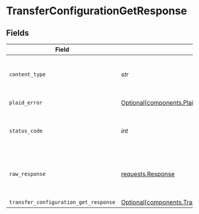 # TransferConfigurationGetResponse


## Fields

| Field                                                                                                            | Type                                                                                                             | Required                                                                                                         | Description                                                                                                      |
| ---------------------------------------------------------------------------------------------------------------- | ---------------------------------------------------------------------------------------------------------------- | ---------------------------------------------------------------------------------------------------------------- | ---------------------------------------------------------------------------------------------------------------- |
| `content_type`                                                                                                   | *str*                                                                                                            | :heavy_check_mark:                                                                                               | HTTP response content type for this operation                                                                    |
| `plaid_error`                                                                                                    | [Optional[components.PlaidError]](../../models/shared/plaiderror.md)                                             | :heavy_minus_sign:                                                                                               | Error response                                                                                                   |
| `status_code`                                                                                                    | *int*                                                                                                            | :heavy_check_mark:                                                                                               | HTTP response status code for this operation                                                                     |
| `raw_response`                                                                                                   | [requests.Response](https://requests.readthedocs.io/en/latest/api/#requests.Response)                            | :heavy_minus_sign:                                                                                               | Raw HTTP response; suitable for custom response parsing                                                          |
| `transfer_configuration_get_response`                                                                            | [Optional[components.TransferConfigurationGetResponse]](../../models/shared/transferconfigurationgetresponse.md) | :heavy_minus_sign:                                                                                               | OK                                                                                                               |